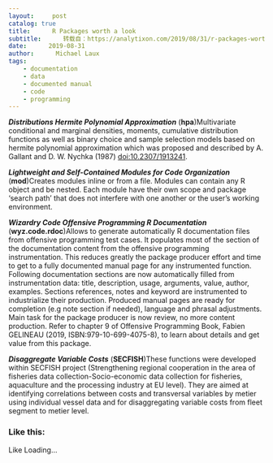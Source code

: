```yaml
---
layout:     post
catalog: true
title:      R Packages worth a look
subtitle:      转载自：https://analytixon.com/2019/08/31/r-packages-worth-a-look-1621/
date:      2019-08-31
author:      Michael Laux
tags:
    - documentation
    - data
    - documented manual
    - code
    - programming
---
```


***Distributions Hermite Polynomial Approximation*** (**hpa**)Multivariate conditional and marginal densities, moments, cumulative distribution functions as well as binary choice and sample selection models based on hermite polynomial approximation which was proposed and described by A. Gallant and D. W. Nychka (1987) <doi:10.2307/1913241>.

***Lightweight and Self-Contained Modules for Code Organization*** (**mod**)Creates modules inline or from a file. Modules can contain any R object and be nested. Each module have their own scope and package ‘search path’ that does not interfere with one another or the user’s working environment.

***Wizardry Code Offensive Programming R Documentation*** (**wyz.code.rdoc**)Allows to generate automatically R documentation files from offensive programming test cases. It populates most of the section of the documentation content from the offensive programming instrumentation. This reduces greatly the package producer effort and time to get to a fully documented manual page for any instrumented function. Following documentation sections are now automatically filled from instrumentation data: title, description, usage, arguments, value, author, examples. Sections references, notes and keyword are instrumented to industrialize their production. Produced manual pages are ready for completion (e.g note section if needed), language and phrasal adjustments. Main task for the package producer is now review, no more content production. Refer to chapter 9 of Offensive Programming Book, Fabien GELINEAU (2019, ISBN:979-10-699-4075-8), to learn about details and get value from this package.

***Disaggregate Variable Costs*** (**SECFISH**)These functions were developed within SECFISH project (Strengthening regional cooperation in the area of fisheries data collection-Socio-economic data collection for fisheries, aquaculture and the processing industry at EU level). They are aimed at identifying correlations between costs and transversal variables by metier using individual vessel data and for disaggregating variable costs from fleet segment to metier level.

### Like this:

Like Loading...
